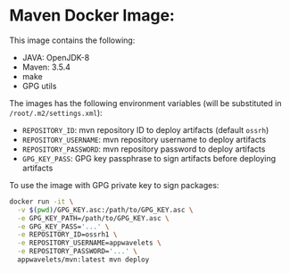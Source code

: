 # Maven Docker Image:

This image contains the following:
* JAVA: OpenJDK-8
* Maven: 3.5.4
* make
* GPG utils

The images has the following environment variables (will be substituted in `/root/.m2/settings.xml`):
* `REPOSITORY_ID`: mvn repository ID to deploy artifacts (default `ossrh`)
* `REPOSITORY_USERNAME`: mvn repository username to deploy artifacts
* `REPOSITORY_PASSWORD`: mvn repository password to deploy artifacts
* `GPG_KEY_PASS`: GPG key passphrase to sign artifacts before deploying artifacts

To use the image with GPG private key to sign packages:
```bash
docker run -it \
  -v $(pwd)/GPG_KEY.asc:/path/to/GPG_KEY.asc \
  -e GPG_KEY_PATH=/path/to/GPG_KEY.asc \
  -e GPG_KEY_PASS='...' \
  -e REPOSITORY_ID=ossrh1 \
  -e REPOSITORY_USERNAME=appwavelets \
  -e REPOSITORY_PASSWORD='...' \
  appwavelets/mvn:latest mvn deploy
```
